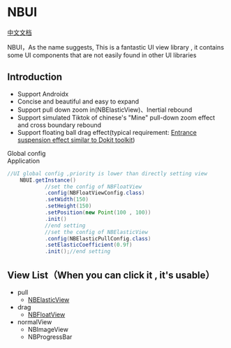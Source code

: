 # NBUI
[中文文档](./README_CN.md)

NBUI，As the name suggests, This is a fantastic UI view library , it contains some UI components that are not easily found in other UI libraries


## Introduction
* Support Androidx
* Concise and beautiful and easy to expand
* Support pull down zoom in(NBElasticView)、Inertial rebound
* Support simulated Tiktok of chinese's "Mine" pull-down zoom effect and cross boundary rebound
* Support floating ball drag effect(typical requirement: [Entrance suspension effect similar to Dokit toolkit](https://github.com/didi/DoKit))

Global config<br>
Application

```java
//UI global config ,priority is lower than directly setting view
    NBUI.getInstance()
            //set the config of NBFloatView
            .config(NBFloatViewConfig.class)
            .setWidth(150)
            .setHeight(150)
            .setPosition(new Point(100 , 100))
            .init()
            //end setting
            //set the config of NBElasticView
            .config(NBElasticPullConfig.class)
            .setElasticCoefficient(0.9f)
            .init();//end setting

```

## View List（When you can click it , it's usable）
* pull
  - [NBElasticView](./document/readme_nb_elastic.md)
* drag
  - [NBFloatView](./document/readme_nb_float.md)  
* normalView
  - NBImageView
  - NBProgressBar

